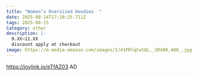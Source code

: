 ```yaml
---
title: "Women’s Oversized Hoodies  "
date: 2025-08-14T17:10:25.711Z
tags: 2025-08-15
Category: other
description: |-
  9.XX~11.XX
  discount apply at checkout
image: https://m.media-amazon.com/images/I/41PRlqCwtQL._SR400,400_.jpg
---
```

https://joylink.io/eTfAZ03     AD